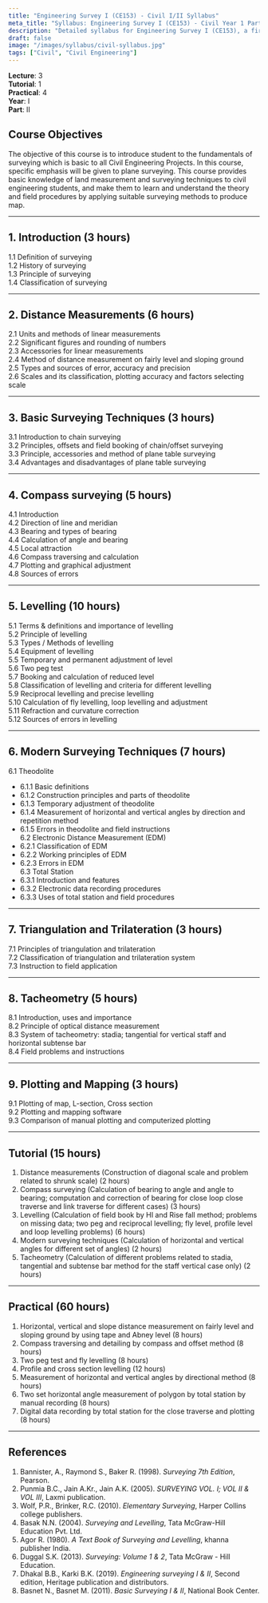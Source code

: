 ```yaml
---
title: "Engineering Survey I (CE153) - Civil I/II Syllabus"
meta_title: "Syllabus: Engineering Survey I (CE153) - Civil Year 1 Part 2 | IOE Notes"
description: "Detailed syllabus for Engineering Survey I (CE153), a first year, second part subject in the IOE Civil Engineering program."
draft: false
image: "/images/syllabus/civil-syllabus.jpg"
tags: ["Civil", "Civil Engineering"]
---
```


**Lecture**: 3  
**Tutorial**: 1  
**Practical**: 4  
**Year**: I  
**Part**: II  

## Course Objectives

The objective of this course is to introduce student to the fundamentals of surveying which is basic to all Civil Engineering Projects. In this course, specific emphasis will be given to plane surveying. This course provides basic knowledge of land measurement and surveying techniques to civil engineering students, and make them to learn and understand the theory and field procedures by applying suitable surveying methods to produce map.

---

## 1. Introduction (3 hours)

1.1 Definition of surveying  
1.2 History of surveying  
1.3 Principle of surveying  
1.4 Classification of surveying  

---

## 2. Distance Measurements (6 hours)

2.1 Units and methods of linear measurements  
2.2 Significant figures and rounding of numbers  
2.3 Accessories for linear measurements  
2.4 Method of distance measurement on fairly level and sloping ground  
2.5 Types and sources of error, accuracy and precision  
2.6 Scales and its classification, plotting accuracy and factors selecting scale  

---

## 3. Basic Surveying Techniques (3 hours)

3.1 Introduction to chain surveying  
3.2 Principles, offsets and field booking of chain/offset surveying  
3.3 Principle, accessories and method of plane table surveying  
3.4 Advantages and disadvantages of plane table surveying  

---

## 4. Compass surveying (5 hours)

4.1 Introduction  
4.2 Direction of line and meridian  
4.3 Bearing and types of bearing  
4.4 Calculation of angle and bearing  
4.5 Local attraction  
4.6 Compass traversing and calculation  
4.7 Plotting and graphical adjustment  
4.8 Sources of errors  

---

## 5. Levelling (10 hours)

5.1 Terms & definitions and importance of levelling  
5.2 Principle of levelling  
5.3 Types / Methods of levelling  
5.4 Equipment of levelling  
5.5 Temporary and permanent adjustment of level  
5.6 Two peg test  
5.7 Booking and calculation of reduced level  
5.8 Classification of levelling and criteria for different levelling  
5.9 Reciprocal levelling and precise levelling  
5.10 Calculation of fly levelling, loop levelling and adjustment  
5.11 Refraction and curvature correction  
5.12 Sources of errors in levelling  

---

## 6. Modern Surveying Techniques (7 hours)

6.1 Theodolite  
  - 6.1.1 Basic definitions  
  - 6.1.2 Construction principles and parts of theodolite  
  - 6.1.3 Temporary adjustment of theodolite  
  - 6.1.4 Measurement of horizontal and vertical angles by direction and repetition method  
  - 6.1.5 Errors in theodolite and field instructions  
6.2 Electronic Distance Measurement (EDM)  
  - 6.2.1 Classification of EDM  
  - 6.2.2 Working principles of EDM  
  - 6.2.3 Errors in EDM  
6.3 Total Station  
  - 6.3.1 Introduction and features  
  - 6.3.2 Electronic data recording procedures  
  - 6.3.3 Uses of total station and field procedures  

---

## 7. Triangulation and Trilateration (3 hours)

7.1 Principles of triangulation and trilateration  
7.2 Classification of triangulation and trilateration system  
7.3 Instruction to field application  

---

## 8. Tacheometry (5 hours)

8.1 Introduction, uses and importance  
8.2 Principle of optical distance measurement  
8.3 System of tacheometry: stadia; tangential for vertical staff and horizontal subtense bar  
8.4 Field problems and instructions  

---

## 9. Plotting and Mapping (3 hours)

9.1 Plotting of map, L-section, Cross section  
9.2 Plotting and mapping software  
9.3 Comparison of manual plotting and computerized plotting  

---

## Tutorial (15 hours)

1. Distance measurements (Construction of diagonal scale and problem related to shrunk scale) (2 hours)  
2. Compass surveying (Calculation of bearing to angle and angle to bearing; computation and correction of bearing for close loop close traverse and link traverse for different cases) (3 hours)  
3. Levelling (Calculation of field book by HI and Rise fall method; problems on missing data; two peg and reciprocal levelling; fly level, profile level and loop levelling problems) (6 hours)  
4. Modern surveying techniques (Calculation of horizontal and vertical angles for different set of angles) (2 hours)  
5. Tacheometry (Calculation of different problems related to stadia, tangential and subtense bar method for the staff vertical case only) (2 hours)  

---

## Practical (60 hours)

1. Horizontal, vertical and slope distance measurement on fairly level and sloping ground by using tape and Abney level (8 hours)  
2. Compass traversing and detailing by compass and offset method (8 hours)  
3. Two peg test and fly levelling (8 hours)  
4. Profile and cross section levelling (12 hours)  
5. Measurement of horizontal and vertical angles by directional method (8 hours)  
6. Two set horizontal angle measurement of polygon by total station by manual recording (8 hours)  
7. Digital data recording by total station for the close traverse and plotting (8 hours)  

---

## References

1. Bannister, A., Raymond S., Baker R. (1998). *Surveying 7th Edition*, Pearson.  
2. Punmia B.C., Jain A.Kr., Jain A.K. (2005). *SURVEYING VOL. I; VOL II & VOL III*, Laxmi publication.  
3. Wolf, P.R., Brinker, R.C. (2010). *Elementary Surveying*, Harper Collins college publishers.  
4. Basak N.N. (2004). *Surveying and Levelling*, Tata McGraw-Hill Education Pvt. Ltd.  
5. Agor R. (1980). *A Text Book of Surveying and Levelling*, khanna publisher India.  
6. Duggal S.K. (2013). *Surveying: Volume 1 & 2*, Tata McGraw - Hill Education.  
7. Dhakal B.B., Karki B.K. (2019). *Engineering surveying I & II*, Second edition, Heritage publication and distributors.  
8. Basnet N., Basnet M. (2011). *Basic Surveying I & II*, National Book Center.  